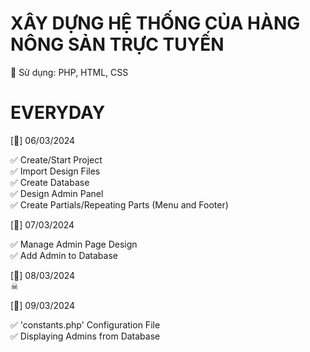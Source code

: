 # XÂY DỰNG HỆ THỐNG CỦA HÀNG NÔNG SẢN TRỰC TUYẾN

🍅 Sử dụng: PHP, HTML, CSS
<br>

# EVERYDAY

[🐢] 06/03/2024

✅ Create/Start Project
<br>
✅ Import Design Files
<br>
✅ Create Database
<br>
✅ Design Admin Panel
<br>
✅ Create Partials/Repeating Parts (Menu and Footer)

[🐢] 07/03/2024

✅ Manage Admin Page Design
<br>
✅ Add Admin to Database
<br>

[🐢] 08/03/2024
<br>
☠

[🐢] 09/03/2024

✅ 'constants.php' Configuration File
<br>
✅ Displaying Admins from Database
